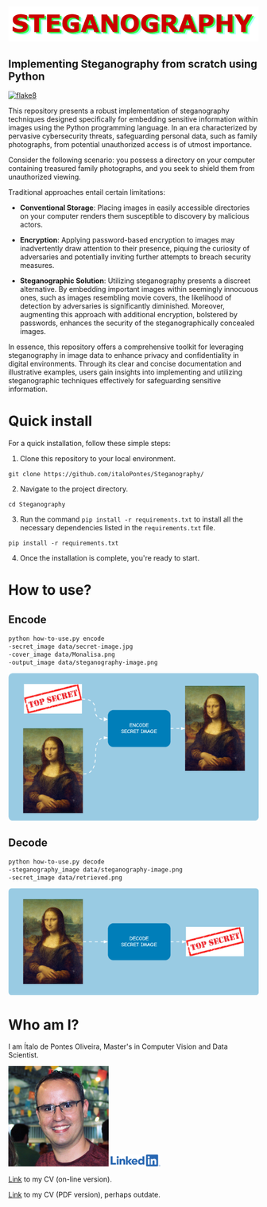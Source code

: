 <img src="data/Diagrams/steganography_logo.png" width="900">

## Implementing Steganography from scratch using Python

[![flake8](https://img.shields.io/badge/flake8-passing-brightgreen)](https://github.com/italoPontes/Steganography)


This repository presents a robust implementation of steganography techniques designed specifically for embedding sensitive information within images using the Python programming language. In an era characterized by pervasive cybersecurity threats, safeguarding personal data, such as family photographs, from potential unauthorized access is of utmost importance.

Consider the following scenario: you possess a directory on your computer containing treasured family photographs, and you seek to shield them from unauthorized viewing.

Traditional approaches entail certain limitations:

- __Conventional Storage__: Placing images in easily accessible directories on your computer renders them susceptible to discovery by malicious actors.

- __Encryption__: Applying password-based encryption to images may inadvertently draw attention to their presence, piquing the curiosity of adversaries and potentially inviting further attempts to breach security measures.

- __Steganographic Solution__: Utilizing steganography presents a discreet alternative. By embedding important images within seemingly innocuous ones, such as images resembling movie covers, the likelihood of detection by adversaries is significantly diminished. Moreover, augmenting this approach with additional encryption, bolstered by passwords, enhances the security of the steganographically concealed images.

In essence, this repository offers a comprehensive toolkit for leveraging steganography in image data to enhance privacy and confidentiality in digital environments. Through its clear and concise documentation and illustrative examples, users gain insights into implementing and utilizing steganographic techniques effectively for safeguarding sensitive information.

# Quick install

For a quick installation, follow these simple steps:

1. Clone this repository to your local environment.
```
git clone https://github.com/italoPontes/Steganography/
```

2. Navigate to the project directory.
```
cd Steganography
```

3. Run the command `pip install -r requirements.txt` to install all the necessary dependencies listed in the `requirements.txt` file.

```
pip install -r requirements.txt
```

4. Once the installation is complete, you're ready to start.

# How to use?

## Encode

```
python how-to-use.py encode
-secret_image data/secret-image.jpg
-cover_image data/Monalisa.png
-output_image data/steganography-image.png
```

<img src="data/Diagrams/encode-example.png" alt="Encode Demonstration">


## Decode

```
python how-to-use.py decode
-steganography_image data/steganography-image.png
-secret_image data/retrieved.png
```

<img src="data/Diagrams/decode-example.png" alt="Decode Demonstration">


# Who am I?

I am Ítalo de Pontes Oliveira, Master's in Computer Vision and Data Scientist.

<img src="data/Italo.jpeg" alt="Italo de Pontes Oliveira" width="40%">

<a href="https://www.linkedin.com/in/italo-de-pontes/">
<img src="data/logos/Linkedin-logo.png" width="100">
</a>

[Link](https://docs.google.com/document/d/1Wz_oqnyiWBoPQqESW-rKTz4bCPeYhu4qduBa3W660JA/edit?usp=sharing) to my CV (on-line version).

[Link](data/My-cv-Italo-de-Pontes-Oliveira.pdf) to my CV (PDF version), perhaps outdate.